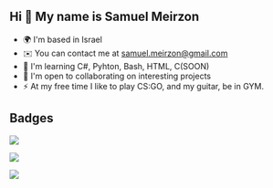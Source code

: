 ## Hi 👋 My name is Samuel Meirzon

- 🌍 I'm based in Israel
- ✉️ You can contact me at samuel.meirzon@gmail.com
- 🧠 I'm learning C#, Pyhton, Bash, HTML, C(SOON)
- 🤝 I'm open to collaborating on interesting projects
- ⚡ At my free time I like to play CS:GO, and my guitar, be in GYM.


## Badges
[![](https://img.shields.io/youtube/channel/views/UChAHIuQ3-AkQcJcpM6WYefQ?style=social)](https://www.youtube.com/channel/UChAHIuQ3-AkQcJcpM6WYefQ)

[![](https://img.shields.io/github/followers/samuel169518?style=social)](https://github.com/samuel169518)

[![](https://img.shields.io/twitch/status/shotdown18?style=social)](https://www.twitch.tv/shotdown18)
